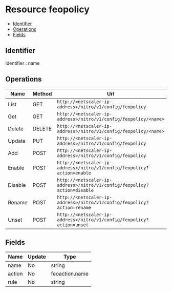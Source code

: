 # Resource feopolicy

- [Identifier](#identifier)
- [Operations](#operations)
- [Fields](#fields)

## Identifier

Identifier : name

## Operations

| Name | Method | Url |
|----|----|----|
| List | GET | `http://<netscaler-ip-address>/nitro/v1/config/feopolicy` |
| Get | GET | `http://<netscaler-ip-address>/nitro/v1/config/feopolicy/<name>` |
| Delete | DELETE | `http://<netscaler-ip-address>/nitro/v1/config/feopolicy/<name>` |
| Update | PUT | `http://<netscaler-ip-address>/nitro/v1/config/feopolicy` |
| Add | POST | `http://<netscaler-ip-address>/nitro/v1/config/feopolicy` |
| Enable | POST | `http://<netscaler-ip-address>/nitro/v1/config/feopolicy?action=enable` |
| Disable | POST | `http://<netscaler-ip-address>/nitro/v1/config/feopolicy?action=disable` |
| Rename | POST | `http://<netscaler-ip-address>/nitro/v1/config/feopolicy?action=rename` |
| Unset | POST | `http://<netscaler-ip-address>/nitro/v1/config/feopolicy?action=unset` |

## Fields

| Name | Update | Type |
|----|----|----|
| name | No | string |
| action | No | feoaction.name |
| rule | No | string |

